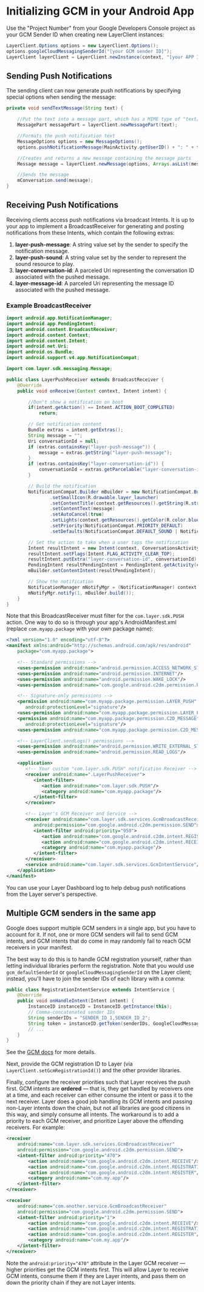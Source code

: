 # Initializing GCM in your Android App
Use the "Project Number" from your Google Developers Console project as your GCM Sender ID when creating new LayerClient instances:

``` java
LayerClient.Options options = new LayerClient.Options();
options.googleCloudMessagingSenderId("[your GCM sender ID]");
LayerClient layerClient = LayerClient.newInstance(context, "[your APP ID]", options);
```


## Sending Push Notifications
The sending client can now generate push notifications by specifying special options when sending the message:

``` java
private void sendTextMessage(String text) {

    //Put the text into a message part, which has a MIME type of "text/plain" by default
    MessagePart messagePart = layerClient.newMessagePart(text);

    //Formats the push notification text
    MessageOptions options = new MessageOptions();
    options.pushNotificationMessage(MainActivity.getUserID() + ": " + text);

    //Creates and returns a new message containing the message parts
    Message message = layerClient.newMessage(options, Arrays.asList(messagePart));

    //Sends the message
    mConversation.send(message);
}
```


## Receiving Push Notifications
Receiving clients access push notifications via broadcast Intents.  It is up to your app to implement a BroadcastReceiver for generating and posting notifications from these Intents, which contain the following extras:

   1. **layer-push-message**: A string value set by the sender to specify the notification message.
   2. **layer-push-sound**: A string value set by the sender to represent the sound resource to play.
   3. **layer-conversation-id**: A parceled Uri representing the conversation ID associated with the pushed message.
   4. **layer-message-id**: A parceled Uri representing the message ID associated with the pushed message.


### Example BroadcastReceiver
``` java
import android.app.NotificationManager;
import android.app.PendingIntent;
import android.content.BroadcastReceiver;
import android.content.Context;
import android.content.Intent;
import android.net.Uri;
import android.os.Bundle;
import android.support.v4.app.NotificationCompat;

import com.layer.sdk.messaging.Message;

public class LayerPushReceiver extends BroadcastReceiver {
    @Override
    public void onReceive(Context context, Intent intent) {

        //Don't show a notification on boot
        if(intent.getAction() == Intent.ACTION_BOOT_COMPLETED)
            return;

        // Get notification content
        Bundle extras = intent.getExtras();
        String message = "";
        Uri conversationId = null;
        if (extras.containsKey("layer-push-message")) {
            message = extras.getString("layer-push-message");
        }
        if (extras.containsKey("layer-conversation-id")) {
            conversationId = extras.getParcelable("layer-conversation-id");
        }

        // Build the notification
        NotificationCompat.Builder mBuilder = new NotificationCompat.Builder(context)
                .setSmallIcon(R.drawable.layer_launcher)
                .setContentTitle(context.getResources().getString(R.string.app_name))
                .setContentText(message)
                .setAutoCancel(true)
                .setLights(context.getResources().getColor(R.color.blue), 100, 1900)
                .setPriority(NotificationCompat.PRIORITY_DEFAULT)
                .setDefaults(NotificationCompat.DEFAULT_SOUND | NotificationCompat.DEFAULT_VIBRATE);

        // Set the action to take when a user taps the notification
        Intent resultIntent = new Intent(context, ConversationsActivity.class);
        resultIntent.setFlags(Intent.FLAG_ACTIVITY_CLEAR_TOP);
        resultIntent.putExtra("layer-conversation-id", conversationId);
        PendingIntent resultPendingIntent = PendingIntent.getActivity(context, 0, resultIntent, PendingIntent.FLAG_CANCEL_CURRENT);
        mBuilder.setContentIntent(resultPendingIntent);

        // Show the notification
        NotificationManager mNotifyMgr = (NotificationManager) context.getSystemService(Context.NOTIFICATION_SERVICE);
        mNotifyMgr.notify(1, mBuilder.build());
    }
}
```

Note that this BroadcastReceiver must filter for the `com.layer.sdk.PUSH` action.  One way to do so is through your app's AndroidManifest.xml (replace `com.myapp.package` with your own package name):

``` xml
<?xml version="1.0" encoding="utf-8"?>
<manifest xmlns:android="http://schemas.android.com/apk/res/android"
    package="com.myapp.package">

    <!-- Standard permissions -->
    <uses-permission android:name="android.permission.ACCESS_NETWORK_STATE"/>
    <uses-permission android:name="android.permission.INTERNET"/>
    <uses-permission android:name="android.permission.WAKE_LOCK"/>
    <uses-permission android:name="com.google.android.c2dm.permission.RECEIVE"/>

    <!-- Signature-only permissions -->
    <permission android:name="com.myapp.package.permission.LAYER_PUSH"
       android:protectionLevel="signature"/>
    <uses-permission android:name="com.myapp.package.permission.LAYER_PUSH"/>
    <permission android:name="com.myapp.package.permission.C2D_MESSAGE"
       android:protectionLevel="signature"/>
    <uses-permission android:name="com.myapp.package.permission.C2D_MESSAGE"/>

    <!-- LayerClient.sendLogs() permissions -->
    <uses-permission android:name="android.permission.WRITE_EXTERNAL_STORAGE"/>
    <uses-permission android:name="android.permission.READ_LOGS"/>

    <application>
       <!-- Your custom "com.layer.sdk.PUSH" notification Receiver -->
       <receiver android:name=".LayerPushReceiver">
          <intent-filter>
             <action android:name="com.layer.sdk.PUSH"/>
             <category android:name="com.myapp.package"/>
          </intent-filter>
       </receiver>

       <!-- Layer's GCM Receiver and Service -->
       <receiver android:name="com.layer.sdk.services.GcmBroadcastReceiver"
          android:permission="com.google.android.c2dm.permission.SEND">
          <intent-filter android:priority="950">
             <action android:name="com.google.android.c2dm.intent.REGISTRATION"/>
             <action android:name="com.google.android.c2dm.intent.RECEIVE"/>
             <category android:name="com.myapp.package"/>
          </intent-filter>
       </receiver>
       <service android:name="com.layer.sdk.services.GcmIntentService"/>
    </application>
</manifest>
```

You can use your Layer Dashboard log to help debug push notifications from the Layer server's perspective.

## Multiple GCM senders in the same app
Google does support multiple GCM senders in a single app, but you have to account for it. If not, one or more GCM senders will fail to send GCM intents, and GCM intents that do come in may randomly fail to reach GCM receivers in your manifest.

The best way to do this is to handle GCM registration yourself, rather than letting individual libraries perform the registration. Note that you would use `gcm_defaultSenderId` or `googleCloudMessagingSenderId` on the Layer client; instead, you'll have to join the sender IDs of each library with a comma:

```java
public class RegistrationIntentService extends IntentService {
	@Override
	public void onHandleIntent(Intent intent) {
		InstanceID instanceID = InstanceID.getInstance(this);
		// Comma-concatenated sender IDs
		String senderIDs = "SENDER_ID_1,SENDER_ID_2";
		String token = instanceID.getToken(senderIDs, GoogleCloudMessaging.INSTANCE_ID_SCOPE, null);
		// ...
	}
}
```
See the [GCM docs](https://developers.google.com/cloud-messaging/android/client#sample-register) for more details.

Next, provide the GCM registration ID to Layer (via `LayerClient.setGcmRegistrationId()`) and the other provider libraries.

Finally, configure the receiver priorities such that Layer receives the push first. GCM intents are **ordered** — that is, they get handled by receivers one at a time, and each receiver can either consume the intent or pass it to the next receiver. Layer does a good job handling its GCM intents and passing non-Layer intents down the chain, but not all libraries are good citizens in this way, and simply consume all intents. The workaround is to add a priority to each GCM receiver, and prioritize Layer above the offending receivers. For example:

```xml
<receiver
    android:name="com.layer.sdk.services.GcmBroadcastReceiver"
    android:permission="com.google.android.c2dm.permission.SEND">
    <intent-filter android:priority="470">
        <action android:name="com.google.android.c2dm.intent.RECEIVE"/>
        <action android:name="com.google.android.c2dm.intent.REGISTRATION"/>
        <action android:name="com.google.android.c2dm.intent.REGISTER"/>
        <category android:name="com.my.app"/>
    </intent-filter>
</receiver>

<receiver
    android:name="com.another.service.GcmBroadcastReceiver"
    android:permission="com.google.android.c2dm.permission.SEND">
    <intent-filter android:priority="1">
        <action android:name="com.google.android.c2dm.intent.RECEIVE"/>
        <action android:name="com.google.android.c2dm.intent.REGISTRATION"/>
        <action android:name="com.google.android.c2dm.intent.REGISTER"/>
        <category android:name="com.my.app"/>
    </intent-filter>
</receiver>
```

Note the `android:priority="470"` attribute in the Layer GCM receiver — higher priorities get the GCM intents first. This will allow Layer to receive GCM intents, consume them if they are Layer intents, and pass them on down the priority chain if they are not Layer intents.